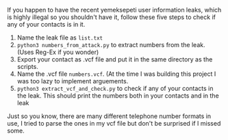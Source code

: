 If you happen to have the recent yemeksepeti user information leaks, which is highly illegal so you shouldn't have it, follow these five steps to check if any of your contacts is in it.

1. Name the leak file as `list.txt`
2. `python3 numbers_from_attack.py` to extract numbers from the leak. (Uses Reg-Ex if you wonder)
3. Export your contact as .vcf file and put it in the same directory as the scripts.
4. Name the .vcf file `numbers.vcf`. (At the time I was building this project I was too lazy to implement arguements.
5. `python3 extract_vcf_and_check.py` to check if any of your contacts in the leak. This should print the numbers both in your contacts and in the leak

Just so you know, there are many different telephone number formats in use, I tried to parse the ones in my vcf file but don't be surprised if I missed some. 
